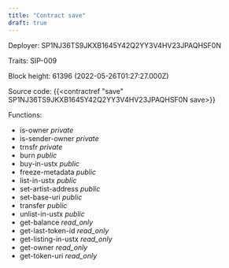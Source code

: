```yaml
---
title: "Contract save"
draft: true
---
```

Deployer: SP1NJ36TS9JKXB1645Y42Q2YY3V4HV23JPAQHSF0N

Traits:
SIP-009 



Block height: 61396 (2022-05-26T01:27:27.000Z)

Source code: {{<contractref "save" SP1NJ36TS9JKXB1645Y42Q2YY3V4HV23JPAQHSF0N save>}}

Functions:

* is-owner _private_
* is-sender-owner _private_
* trnsfr _private_
* burn _public_
* buy-in-ustx _public_
* freeze-metadata _public_
* list-in-ustx _public_
* set-artist-address _public_
* set-base-uri _public_
* transfer _public_
* unlist-in-ustx _public_
* get-balance _read_only_
* get-last-token-id _read_only_
* get-listing-in-ustx _read_only_
* get-owner _read_only_
* get-token-uri _read_only_
